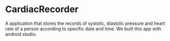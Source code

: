 # CardiacRecorder
A application that stores the records of systolic, diastolic pressure and heart rate of a person according to specific date and time. We built this app with android studio.


